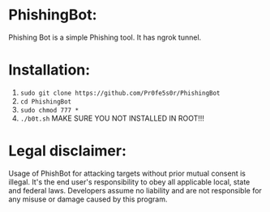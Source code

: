 # PhishingBot:
Phishing Bot is a simple Phishing tool. It has ngrok tunnel.

# Installation:
1. `sudo git clone https://github.com/Pr0fe5s0r/PhishingBot`
2.  `cd PhishingBot`
3.  `sudo chmod 777 *`
4.  `./b0t.sh`
MAKE SURE YOU NOT INSTALLED IN ROOT!!!

# Legal disclaimer:
Usage of PhishBot for attacking targets without prior mutual consent is illegal. It's the end user's responsibility to obey all applicable local, state and federal laws. Developers assume no liability and are not responsible for any misuse or damage caused by this program.
